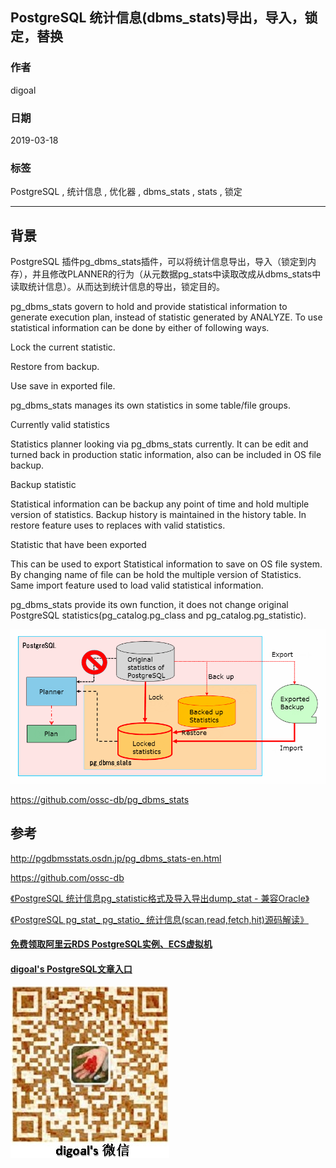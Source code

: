 ## PostgreSQL 统计信息(dbms_stats)导出，导入，锁定，替换  
      
### 作者      
digoal      
      
### 日期      
2019-03-18      
      
### 标签      
PostgreSQL , 统计信息 , 优化器 , dbms_stats , stats , 锁定  
      
----      
      
## 背景  
PostgreSQL 插件pg_dbms_stats插件，可以将统计信息导出，导入（锁定到内存），并且修改PLANNER的行为（从元数据pg_stats中读取改成从dbms_stats中读取统计信息）。从而达到统计信息的导出，锁定目的。  
  
pg_dbms_stats govern to hold and provide statistical information to generate execution plan, instead of statistic generated by ANALYZE. To use statistical information can be done by either of following ways.  
  
Lock the current statistic.  
  
Restore from backup.  
  
Use save in exported file.  
  
pg_dbms_stats manages its own statistics in some table/file groups.  
  
Currently valid statistics  
  
Statistics planner looking via pg_dbms_stats currently. It can be edit and turned back in production static information, also can be included in OS file backup.  
  
Backup statistic  
  
Statistical information can be backup any point of time and hold multiple version of statistics. Backup history is maintained in the history table. In restore feature uses to replaces with valid statistics.  
  
Statistic that have been exported  
  
This can be used to export Statistical information to save on OS file system. By changing name of file can be hold the multiple version of Statistics. Same import feature used to load valid statistical information.  
  
pg_dbms_stats provide its own function, it does not change original PostgreSQL statistics(pg_catalog.pg_class and pg_catalog.pg_statistic).  
  
![pic](20190318_06_pic_001.png)  
  
https://github.com/ossc-db/pg_dbms_stats  
  
## 参考  
http://pgdbmsstats.osdn.jp/pg_dbms_stats-en.html  
  
https://github.com/ossc-db  
  
[《PostgreSQL 统计信息pg_statistic格式及导入导出dump_stat - 兼容Oracle》](../201710/20171030_02.md)    
  
[《PostgreSQL pg_stat_ pg_statio_ 统计信息(scan,read,fetch,hit)源码解读》](../201610/20161018_03.md)    
  
     
  
      
      
      
      
  
  
  
  
#### [免费领取阿里云RDS PostgreSQL实例、ECS虚拟机](https://free.aliyun.com/ "57258f76c37864c6e6d23383d05714ea")
  
  
#### [digoal's PostgreSQL文章入口](https://github.com/digoal/blog/blob/master/README.md "22709685feb7cab07d30f30387f0a9ae")
  
  
![digoal's weixin](../pic/digoal_weixin.jpg "f7ad92eeba24523fd47a6e1a0e691b59")
  
  
  
  
  
  
  
